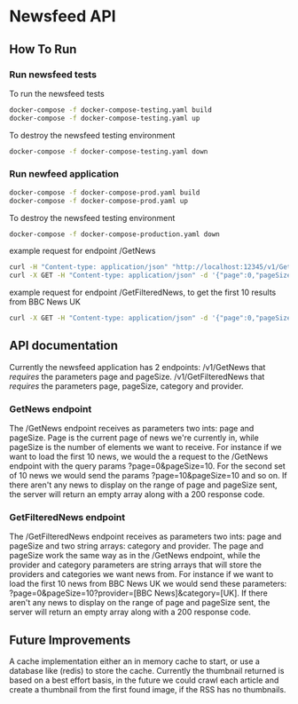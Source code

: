 # Newsfeed API

## How To Run

### Run newsfeed tests

To run the newsfeed tests

```sh
docker-compose -f docker-compose-testing.yaml build
docker-compose -f docker-compose-testing.yaml up
```

To destroy the newsfeed testing environment

```sh
docker-compose -f docker-compose-testing.yaml down
```

### Run newfeed application

```sh
docker-compose -f docker-compose-prod.yaml build
docker-compose -f docker-compose-prod.yaml up
```

To destroy the newsfeed testing environment

```sh
docker-compose -f docker-compose-production.yaml down
```

example request for endpoint /GetNews

```sh
curl -H "Content-type: application/json" "http://localhost:12345/v1/GetNews?page=0&pageSize=10"
curl -X GET -H "Content-type: application/json" -d '{"page":0,"pageSize":10}' "http://localhost:12345/v1/GetNews"
```

example request for endpoint /GetFilteredNews, to get the first 10 results from BBC News UK

```sh
curl -X GET -H "Content-type: application/json" -d '{"page":0,"pageSize":10,"provider":["BBC News"],"category":["UK"]}' "http://localhost:12345/v1/GetFilteredNews"
```

## API documentation

Currently the newsfeed application has 2 endpoints:
/v1/GetNews that _requires_ the parameters page and pageSize.
/v1/GetFilteredNews that _requires_ the parameters page, pageSize, category and provider.

### GetNews endpoint

The /GetNews endpoint receives as parameters two ints: page and pageSize.
Page is the current page of news we're currently in, while pageSize is the number of elements we want to receive.
For instance if we want to load the first 10 news, we would the a request to the /GetNews endpoint with the query params ?page=0&pageSize=10. For the second set of 10 news we would send the params ?page=10&pageSize=10 and so on.
If there aren't any news to display on the range of page and pageSize sent, the server will return an empty array along with a 200 response code.

### GetFilteredNews endpoint

The /GetFilteredNews endpoint receives as parameters two ints: page and pageSize and two string arrays: category and provider.
The page and pageSize work the same way as in the /GetNews endpoint, while the provider and category parameters are string arrays that will store the providers and categories we want news from.
For instance if we want to load the first 10 news from BBC News UK we would send these parameters: ?page=0&pageSize=10?provider=[BBC News]&category=[UK].
If there aren't any news to display on the range of page and pageSize sent, the server will return an empty array along with a 200 response code.

## Future Improvements

A cache implementation either an in memory cache to start, or use a database like (redis) to store the cache.
Currently the thumbnail returned is based on a best effort basis, in the future we could crawl each article and create a thumbnail from the first found image, if the RSS has no thumbnails.
